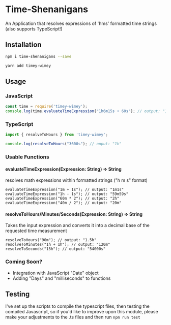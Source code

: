 # Time-Shenanigans

An Application that resolves expressions of 'hms' formatted time strings
(also supports TypeScript!)

## Installation

```sh
npm i time-shenanigans --save

yarn add timey-wimey
```

## Usage

### JavaScript

```JavaScript
const time = require('timey-wimey');
console.log(time.evaluateTimeExpression("1h6m15s + 60s"); // output: "1h7m15s"
```

### TypeScript

```TypeScript
import { resolveToHours } from 'timey-wimey';

console.log(resolveToHours("3600s"); // ouput: "1h"
```

### Usable Functions

#### evaluateTimeExpression(Expression: String) => String

resolves math expressions within formatted strings ("h m s" format)

```
evaluateTimeExpression("1m + 1s"); // output: "1m1s"
evaluateTimeExpression("1h - 1s"); // output: "59m59s"
evaluateTimeExpression("60m * 2"); // output: "2h"
evaluateTimeExpression("40m / 2"); // output: "20m"
```

#### resolveToHours/Minutes/Seconds(Expression: String) => String

Takes the input expression and converts it into a decimal base of the requested time measurement

```
resolveToHours("90m"); // output: "1.5h"
resolveToMinutes("1h + 1h"); // output: "120m"
resolveToSeconds("15h"); // output: "54000s"
```

### Coming Soon?

- Integration with JavaScript "Date" object
- Adding "Days" and "milliseconds" to functions

## Testing

I've set up the scripts to compile the typescript files, then testing the compiled Javascript, so if you'd like to improve upon this module, please make your adjustments to the .ts files and then run `npm run test`
